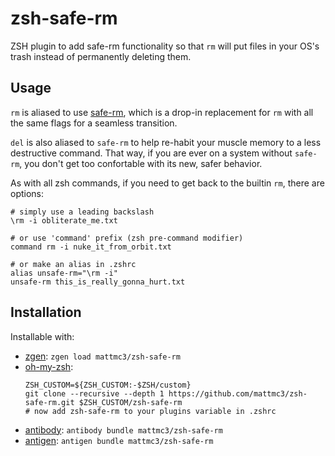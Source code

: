 # zsh-safe-rm

ZSH plugin to add safe-rm functionality so that `rm` will put files in your OS's trash instead of permanently deleting them.

## Usage

`rm` is aliased to use [safe-rm], which is a drop-in replacement for `rm` with all the same flags for a seamless transition.

`del` is also aliased to `safe-rm` to help re-habit your muscle memory to a less destructive command. That way, if you are ever on a system without `safe-rm`, you don't get too confortable with its new, safer behavior.

As with all zsh commands, if you need to get back to the builtin `rm`, there are options:
```shell
# simply use a leading backslash
\rm -i obliterate_me.txt

# or use 'command' prefix (zsh pre-command modifier)
command rm -i nuke_it_from_orbit.txt

# or make an alias in .zshrc
alias unsafe-rm="\rm -i"
unsafe-rm this_is_really_gonna_hurt.txt
```

## Installation

Installable with:
- [zgen](https://github.com/tarjoilija/zgen): `zgen load mattmc3/zsh-safe-rm`
- [oh-my-zsh](https://github.com/robbyrussell/oh-my-zsh):
  ``` shell
  ZSH_CUSTOM=${ZSH_CUSTOM:-$ZSH/custom}
  git clone --recursive --depth 1 https://github.com/mattmc3/zsh-safe-rm.git $ZSH_CUSTOM/zsh-safe-rm
  # now add zsh-safe-rm to your plugins variable in .zshrc
  ```
- [antibody](https://getantibody.github.io): `antibody bundle mattmc3/zsh-safe-rm`
- [antigen](https://github.com/zsh-users/antigen): `antigen bundle mattmc3/zsh-safe-rm`


[safe-rm]: https://github.com/kaelzhang/shell-safe-rm
